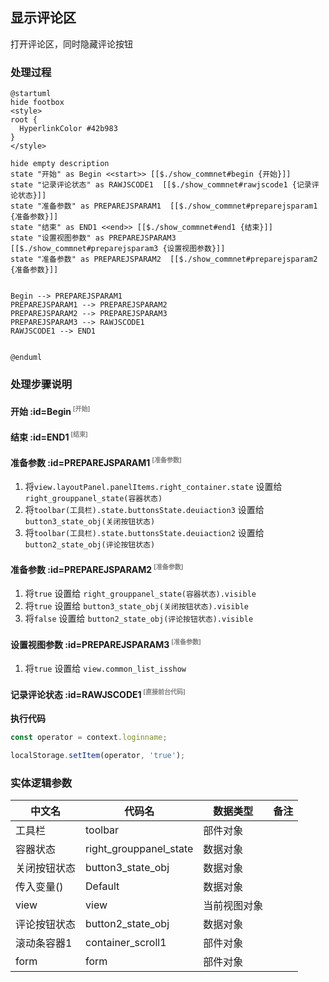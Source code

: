## 显示评论区 <!-- {docsify-ignore-all} -->

   打开评论区，同时隐藏评论按钮

### 处理过程

```plantuml
@startuml
hide footbox
<style>
root {
  HyperlinkColor #42b983
}
</style>

hide empty description
state "开始" as Begin <<start>> [[$./show_commnet#begin {开始}]]
state "记录评论状态" as RAWJSCODE1  [[$./show_commnet#rawjscode1 {记录评论状态}]]
state "准备参数" as PREPAREJSPARAM1  [[$./show_commnet#preparejsparam1 {准备参数}]]
state "结束" as END1 <<end>> [[$./show_commnet#end1 {结束}]]
state "设置视图参数" as PREPAREJSPARAM3  [[$./show_commnet#preparejsparam3 {设置视图参数}]]
state "准备参数" as PREPAREJSPARAM2  [[$./show_commnet#preparejsparam2 {准备参数}]]


Begin --> PREPAREJSPARAM1
PREPAREJSPARAM1 --> PREPAREJSPARAM2
PREPAREJSPARAM2 --> PREPAREJSPARAM3
PREPAREJSPARAM3 --> RAWJSCODE1
RAWJSCODE1 --> END1


@enduml
```


### 处理步骤说明

#### 开始 :id=Begin<sup class="footnote-symbol"> <font color=gray size=1>[开始]</font></sup>




#### 结束 :id=END1<sup class="footnote-symbol"> <font color=gray size=1>[结束]</font></sup>




#### 准备参数 :id=PREPAREJSPARAM1<sup class="footnote-symbol"> <font color=gray size=1>[准备参数]</font></sup>



1. 将`view.layoutPanel.panelItems.right_container.state` 设置给  `right_grouppanel_state(容器状态)`
2. 将`toolbar(工具栏).state.buttonsState.deuiaction3` 设置给  `button3_state_obj(关闭按钮状态)`
3. 将`toolbar(工具栏).state.buttonsState.deuiaction2` 设置给  `button2_state_obj(评论按钮状态)`

#### 准备参数 :id=PREPAREJSPARAM2<sup class="footnote-symbol"> <font color=gray size=1>[准备参数]</font></sup>



1. 将`true` 设置给  `right_grouppanel_state(容器状态).visible`
2. 将`true` 设置给  `button3_state_obj(关闭按钮状态).visible`
3. 将`false` 设置给  `button2_state_obj(评论按钮状态).visible`

#### 设置视图参数 :id=PREPAREJSPARAM3<sup class="footnote-symbol"> <font color=gray size=1>[准备参数]</font></sup>



1. 将`true` 设置给  `view.common_list_isshow`

#### 记录评论状态 :id=RAWJSCODE1<sup class="footnote-symbol"> <font color=gray size=1>[直接前台代码]</font></sup>



<p class="panel-title"><b>执行代码</b></p>

```javascript
const operator = context.loginname;

localStorage.setItem(operator, 'true');
```



### 实体逻辑参数

|    中文名   |    代码名    |  数据类型      |备注 |
| --------| --------| --------  | --------   |
|工具栏|toolbar|部件对象||
|容器状态|right_grouppanel_state|数据对象||
|关闭按钮状态|button3_state_obj|数据对象||
|传入变量(<i class="fa fa-check"/></i>)|Default|数据对象||
|view|view|当前视图对象||
|评论按钮状态|button2_state_obj|数据对象||
|滚动条容器1|container_scroll1|部件对象||
|form|form|部件对象||
